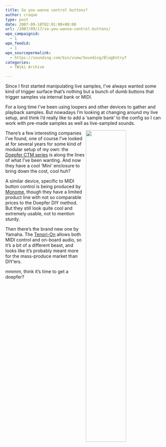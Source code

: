 ```yaml
---
title: So you wanna control buttons?
author: craque
type: post
date: 2007-09-18T02:01:00+00:00
url: /2007/09/17/so-you-wanna-control-buttons/
wpo_campaignid:
  - 1
wpo_feedid:
  - 1
wpo_sourcepermalink:
  - https://sounding.com/bin/view/Sounding/BlogEntry7
categories:
  - TWiki Archive

---
```

Since I first started manipulating live samples, I&#8217;ve always wanted some kind of trigger surface that&#8217;s nothing but a bunch of dumb buttons that trigger samples via internal bank or MIDI. </p> 

For a long time I&#8217;ve been using loopers and other devices to gather and playback samples. But nowadays I&#8217;m looking at changing around my live setup, and think I&#8217;d really like to add a &#8216;sample bank&#8217; to the config so I can work with pre-made samples as well as live-sampled sounds. </p> 

<img src="https://sounding.com/blog/wp-content/plugins/wp-o-matic/cache/dc695_A100_Mini_CTM64.jpg" align="right" width="50%" /> There&#8217;s a few interesting companies I&#8217;ve found, one of course I&#8217;ve looked at for several years for some kind of modular setup of my own: the <a target="_blank" href="http://www.doepfer.de/ctm.htm">Doepfer CTM series</a> is along the lines of what I&#8217;ve been wanting. And now they have a cool &#8216;Mini&#8217; enclosure to bring down the cost, cool huh? </p> 

A similar device, specific to MIDI button control is being produced by <a target="_blank" href="http://monome.org/series/">Monome</a>, though they have a limited product line with not so comparable prices to the Doepfer DIY method. But they still look quite cool and extremely usable, not to mention sturdy. </p> 

Then there&#8217;s the brand new one by Yamaha. The <a target="_blank" href="http://www.global.yamaha.com/tenori-on">Tenori-On</a> allows both MIDI control and on-board audio, so it&#8217;s a bit of a different beast, and looks like it&#8217;s probably meant more for the mass-produce market than DIY&#8217;ers. </p> 

mmmm, think it&#8217;s time to get a doepfer? </p>